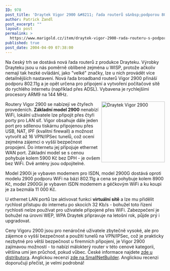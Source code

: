 ```yaml
---
ID: 978
post_title: 'Draytek Vigor 2900 &#8211; řada routerů s&nbsp;podporou 802.11g'
author: Patrick Zandl
post_excerpt: ""
layout: post
permalink: >
  https://www.marigold.cz/item/draytek-vigor-2900-rada-routeru-s-podporou-802-11g
published: true
post_date: 2004-04-09 07:38:00
---
```

<P>Na český trh se dostává nová řada routerů z produkce Drayteku. Výrobky Drayteku jsou u nás poměrně oblíbené zejména u WISP, protože ačkoliv nemají tak hezké ovládání, jako "velké" značky, lze u nich provádět více detailnějších nastavení. Nová řada broadband routerů Vigor 2900 přináší podporu 802.11g a je opět určena pro připojení a vytvoření počítačové sítě do rychlého internetu (například přes ADSL). Vybavena je rychlejšími procesory ARM9 na 144 MHz.</P>
<P><IMG height=192 alt="Draytek Vigor 2900" src="/wp-content/uploads/draytekvigor2900.jpg" width=200 align=right>Routery Vigor 2900 se nabízejí ve čtyřech provedeních. <STRONG>Základní model 2900</STRONG> nenabízí WiFi, lokální uživatele lze připojit přes&#160;čtyři porty pro LAN síť. Vigor obsahuje dále&#160;jeden port pro sdílenou tiskárnu připojenou přes USB, NAT, IPF (kvalitní firewall)&#160;a možnost vytvořit až 16 VPN/IPSec tunelů, což ocení zejména zájemci o vyšší bezpečnost propojení. Do internetu jej přípojuje ethernet WAN port. Základní model se s cenou pohybuje kolem 5900 Kč bez DPH - je ovšem bez WiFi. Dvě antény jsou odpojitelné.</P>
<P>Model 2900i je vybaven modemem pro ISDN, model 2900G dostává oproti modelu 2900 podporu WiFi na bázi 802.11g a cena se pohybuje kolem 8900 Kč, model 2900Gi je vybaven ISDN modemem a géčkovým WiFi a ku koupi je za bezmála 11 000 Kč. </P>
<P>U ethernet LAN portů lze aktivovat funkci <STRONG>virtuální sítě</STRONG> a lze mu přidělit rychlost přístupu do internetu po skocích 32 Kb/s - bohužel toto řízení rychlosti nelze používat pro uživatele připojené přes WiFi. Zabezpečení je bohužel na úrovni WEP, WPA Draytek připravuje na letošní rok, půjde prý i upgradovat. </P>
<P>Ceny Vigoru 2900 jsou pro nenáročné uživatele zbytečně vysoké, ale pro zájemce o vyšší bezpečnost a použití tunelů na VPN/IPSec, což je prakticky nezbytné pro větší bezpečnost u firemních připojení, je Vigor 2900 zajímavou možností - to nabízí málokterý router v této cenové kategorii, většina umí jen průchod, pokud vůbec.&#160;České informace najdete <A href="http://www.draytek.cz/v2900g.html" target=_blank>zde u distributora</A>. Anglickou recenzi <A href="http://www.tomsnetworking.com/Reviews-143-ProdID-2900G.php" target=_blank>zde na SmallNetBuilder</A>. Anglickou recenzi doporučuji přečíst, je velmi podrobná!</P>